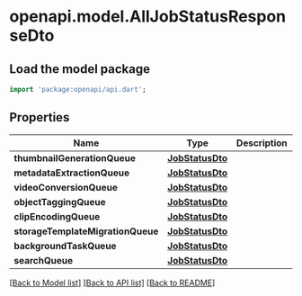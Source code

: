 # openapi.model.AllJobStatusResponseDto

## Load the model package
```dart
import 'package:openapi/api.dart';
```

## Properties
Name | Type | Description | Notes
------------ | ------------- | ------------- | -------------
**thumbnailGenerationQueue** | [**JobStatusDto**](JobStatusDto.md) |  | 
**metadataExtractionQueue** | [**JobStatusDto**](JobStatusDto.md) |  | 
**videoConversionQueue** | [**JobStatusDto**](JobStatusDto.md) |  | 
**objectTaggingQueue** | [**JobStatusDto**](JobStatusDto.md) |  | 
**clipEncodingQueue** | [**JobStatusDto**](JobStatusDto.md) |  | 
**storageTemplateMigrationQueue** | [**JobStatusDto**](JobStatusDto.md) |  | 
**backgroundTaskQueue** | [**JobStatusDto**](JobStatusDto.md) |  | 
**searchQueue** | [**JobStatusDto**](JobStatusDto.md) |  | 

[[Back to Model list]](../README.md#documentation-for-models) [[Back to API list]](../README.md#documentation-for-api-endpoints) [[Back to README]](../README.md)


